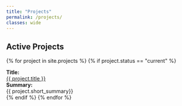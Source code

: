 ```yaml
---
title: "Projects"
permalink: /projects/
classes: wide
---
```

<link rel="stylesheet" href="{{ '/assets/css/custom.css' | relative_url }}">

<h2> Active Projects </h2>

{% for project in site.projects %}
{% if project.status == "current" %}
<div class="content-list">
    <div class="project-title">
    <b>Title:</b><br>
    <a href="{{ project.url }}"> {{ project.title }} </a>
    </div>
    <div class="project-summary">  
        <b>Summary:</b><br>
        {{ project.short_summary}}
    </div>
</div>
{% endif %}
{% endfor %}
